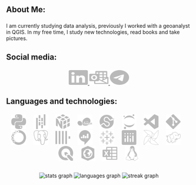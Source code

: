 <h2 align="left">About Me:</h2>

###

<p align="left">I am currently studying data analysis, previously I worked with a geoanalyst in QGIS. In my free time, I study new technologies, read books and take pictures.</p>

###

<h2 align="left">Social media:</h2>

###

<div align="center">
   <a href="https://www.linkedin.com/in/mikhail-sozonov/">
    <img src="https://github.com/FGJ666/FGJ666/blob/main/svg/linkedin.svg" width="52" height="40" alt="linkedin logo" />
  </a>
  <a href="mailto:m_sozonov@outlook.com">
    <img src="https://github.com/FGJ666/FGJ666/blob/main/svg/microsoftoutlook.svg" width="52" height="40" alt="microsoft-outlook logo" />
  </a>
  <a href="https://t.me/s0_mix">
    <img src="https://github.com/FGJ666/FGJ666/blob/main/svg/telegram.svg" width="52" height="40" alt="telegram logo" />
  </a>
</div>



###

<h2 align="left">Languages and technologies:</h2>

###

<div align="center">
  <!-- Языки программирования -->
  <img src="https://github.com/FGJ666/FGJ666/blob/main/svg/python.svg" height="40" alt="python logo" />
  <img width="12" />
  
  <!-- Аналитика и наука о данных -->
  <img src="https://github.com/FGJ666/FGJ666/blob/main/svg/pandas.svg" height="40" alt="pandas logo" />
  <img width="12" />
  <img src="https://github.com/FGJ666/FGJ666/blob/main/svg/numpy.svg" height="40" alt="numpy logo" />
  <img width="12" />
  <img src="https://github.com/FGJ666/FGJ666/blob/main/svg/scikitlearn.svg" height="40" alt="scikitlearn logo" />
  <img width="12" />
  <img src="https://github.com/FGJ666/FGJ666/blob/main/svg/scipy.svg" height="40" alt="scipy logo" />
  <img width="12" />
  
  <!-- Инструменты и среды разработки -->
  <img src="https://github.com/FGJ666/FGJ666/blob/main/svg/jupyter.svg" height="40" alt="jupyter logo" />
  <img width="12" />
  <img src="https://github.com/FGJ666/FGJ666/blob/main/svg/visualstudiocode.svg" height="40" alt="vscode logo" />
  <img width="12" />
  <img src="https://github.com/FGJ666/FGJ666/blob/main/svg/git.svg" height="40" alt="git logo" />
  <img width="12" />
  <img src="https://github.com/FGJ666/FGJ666/blob/main/svg/anaconda.svg" height="40" alt="anaconda logo" />
  <img width="12" />
  
  <!-- Базы данных и управление данными -->
  <img src="https://github.com/FGJ666/FGJ666/blob/main/svg/postgresql.svg" height="40" alt="postgresql logo" />
  <img width="12" />
  <img src="https://github.com/FGJ666/FGJ666/blob/main/svg/clickhouse.svg" height="40" alt="clickhouse logo" />
  <img width="12" />

  <!-- Визуализация -->
  <img src="https://github.com/FGJ666/FGJ666/blob/main/svg/redash.svg" height="40" alt="redash logo" />
  <img width="12" />
  <img src="https://github.com/FGJ666/FGJ666/blob/main/svg/tableau.svg" height="40" alt="tableau logo" />
  <img width="12" />
  <img src="https://github.com/FGJ666/FGJ666/blob/main/svg/plotly.svg" height="40" alt="plotly logo" />
  <img width="12" />
  
  <!-- Обработка данных и рабочие процессы -->
  <img src="https://github.com/FGJ666/FGJ666/blob/main/svg/apacheairflow.svg" height="40" alt="apacheairflow logo" />
  <img width="12" />
  <img src="https://github.com/FGJ666/FGJ666/blob/main/svg/apachehadoop.svg" height="40" alt="apachehadoop logo" />
  <img width="12" />
  
  <!-- Географические информационные системы -->
  <img src="https://github.com/FGJ666/FGJ666/blob/main/svg/qgis.svg" height="40" alt="qgis logo" />
  <img width="12" />
  <img src="https://github.com/FGJ666/FGJ666/blob/main/svg/arcgis.svg" height="40" alt="arcgis logo" />
  <img width="12" />
  
  <!-- Другие инструменты -->
  <img src="https://github.com/FGJ666/FGJ666/blob/main/svg/microsoftexcel.svg" height="40" alt="microsoftexcel logo" />
  <img width="12" />
  <img src="https://github.com/FGJ666/FGJ666/blob/main/svg/linux.svg" height="40" alt="linux logo" />
</div>

###

<h2 align="left"></h2>

###

<div align="center">
  <img src="https://github-readme-stats.vercel.app/api?username=FGJ666&hide_title=false&hide_rank=false&show_icons=true&include_all_commits=true&count_private=true&disable_animations=false&theme=nord&locale=en&hide_border=false&order=1" height="150" alt="stats graph"  />
  <img src="https://github-readme-stats.vercel.app/api/top-langs?username=FGJ666&locale=en&hide_title=false&layout=compact&card_width=320&langs_count=5&theme=nord&hide_border=false&order=2" height="150" alt="languages graph"  />
  <img src="https://streak-stats.demolab.com?user=FGJ666&locale=en&mode=weekly&theme=nord&hide_border=false&border_radius=5&order=3" height="150" alt="streak graph"  />
</div>

###

<h2 align="left"></h2>

###
